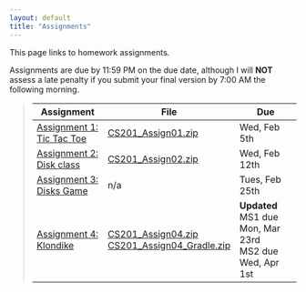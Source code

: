 ```yaml
---
layout: default
title: "Assignments"
---
```


This page links to homework assignments.

Assignments are due by 11:59 PM on the due date, although I will **NOT** assess a late penalty if you submit your final version by 7:00 AM the following morning.

> Assignment | File | Due
> ---------- | ---- | ---
> [Assignment 1: Tic Tac Toe](assign01.html) | [CS201\_Assign01.zip](CS201_Assign01.zip) | Wed, Feb 5th
> [Assignment 2: Disk class](assign02.html) | [CS201\_Assign02.zip](CS201_Assign02.zip) | Wed, Feb 12th
> [Assignment 3: Disks Game](assign03.html) | n/a | Tues, Feb 25th
> [Assignment 4: Klondike](assign04.html) | [CS201\_Assign04.zip](CS201_Assign04.zip) <br /> [CS201\_Assign04_Gradle.zip](CS201_Assign04_Gradle.zip) | **Updated** MS1 due Mon, Mar 23rd<br>MS2 due Wed, Apr 1st



<!--
> [Assignment 1: Tic Tac Toe](assign01.html) | [CS201\_Assign01.zip](CS201_Assign01.zip) | Mon, Sept 9th
> [Assignment 2: Disk class](assign02.html) | [CS201\_Assign02.zip](CS201_Assign02.zip) | Mon, Sept 16th
> [Assignment 3: Disks Game](assign03.html) | n/a | Thurs, Oct 3rd
> [Assignment 4: Klondike](assign04.html) | [CS201\_Assign04.zip](CS201_Assign04.zip) | MS1 due Fri, Oct 18th<br>MS2 due Mon, Nov 4th
> [Assignment 5: Mandelbrot Set Renderer](assign05.html) | [CS201\_Assign05.zip](CS201_Assign05.zip) | Tue, Nov 26th
> [Assignment 6: Mandelbrot Set Color Mapping](assign06.html) | [CS201\_Assign06.zip](CS201_Assign06.zip) | Sunday, Dec 8th
-->